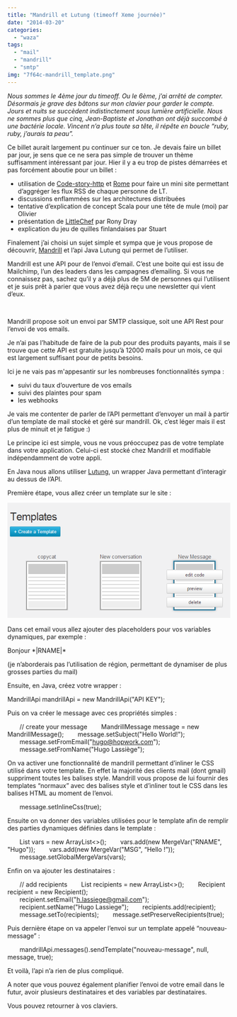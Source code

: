 ```yaml
---
title: "Mandrill et Lutung (timeoff Xeme journée)"
date: "2014-03-20"
categories: 
  - "waza"
tags: 
  - "mail"
  - "mandrill"
  - "smtp"
img: "7f64c-mandrill_template.png"
---
```


_Nous sommes le 4ème jour du timeoff. Ou le 6ème, j’ai arrêté de compter. Désormais je grave des bâtons sur mon clavier pour garder le compte. Jours et nuits se succèdent indistinctement sous lumière artificielle. Nous ne sommes plus que cinq, Jean-Baptiste et Jonathan ont déjà succombé à une bactérie locale. Vincent n’a plus toute sa tête, il répête en boucle “ruby, ruby, j’aurais ta peau”._

Ce billet aurait largement pu continuer sur ce ton. Je devais faire un billet par jour, je sens que ce ne sera pas simple de trouver un thème suffisamment intéressant par jour. Hier il y a eu trop de pistes démarrées et pas forcément aboutie pour un billet :

- utilisation de [Code-story-http](https://github.com/CodeStory/code-story-http) et [Rome](http://rometools.github.io/rome/) pour faire un mini site permettant d’aggréger les flux RSS de chaque personne de LT.
- discussions enflammées sur les architectures distribuées
- tentative d’explication de concept Scala pour une tête de mule (moi) par Olivier
- présentation de [LittleChef](https://github.com/tobami/littlechef) par Rony Dray
- explication du jeu de quilles finlandaises par Stuart

Finalement j’ai choisi un sujet simple et sympa que je vous propose de découvrir, [Mandrill](https://mandrillapp.com/) et l’api Java Lutung qui permet de l’utiliser.

Mandrill est une API pour de l’envoi d’email. C’est une boite qui est issu de Mailchimp, l’un des leaders dans les campagnes d’emailing. Si vous ne connaissez pas, sachez qu’il y a déjà plus de 5M de personnes qui l’utilisent et je suis prêt à parier que vous avez déjà reçu une newsletter qui vient d’eux.

 

Mandrill propose soit un envoi par SMTP classique, soit une API Rest pour l’envoi de vos emails.

Je n’ai pas l’habitude de faire de la pub pour des produits payants, mais il se trouve que cette API est gratuite jusqu’à 12000 mails pour un mois, ce qui est largement suffisant pour de petits besoins.

Ici je ne vais pas m'appesantir sur les nombreuses fonctionnalités sympa :

- suivi du taux d’ouverture de vos emails
- suivi des plaintes pour spam
- les webhooks

Je vais me contenter de parler de l’API permettant d’envoyer un mail à partir d’un template de mail stocké et géré sur mandrill. Ok, c’est léger mais il est plus de minuit et je fatigue :)

Le principe ici est simple, vous ne vous préoccupez pas de votre template dans votre application. Celui-ci est stocké chez Mandrill et modifiable indépendamment de votre appli.

En Java nous allons utiliser [Lutung](https://github.com/rschreijer/lutung), un wrapper Java permettant d’interagir au dessus de l’API.

Première étape, vous allez créer un template sur le site :

[![mandrill_template](/images/7f64c-mandrill_template.png)](http://eventuallycoding.com/wp-content/uploads/2014/03/7f64c-mandrill_template.png)

Dans cet email vous allez ajouter des placeholders pour vos variables dynamiques, par exemple :

Bonjour \*|RNAME|\*

(je n’aborderais pas l’utilisation de région, permettant de dynamiser de plus grosses parties du mail)

Ensuite, en Java, créez votre wrapper :

MandrillApi mandrillApi = new MandrillApi("API KEY");

Puis on va créer le message avec ces propriétés simples :

       // create your message
       MandrillMessage message = new MandrillMessage();
       message.setSubject("Hello World!");
       message.setFromEmail("hugo@hopwork.com");
       message.setFromName("Hugo Lassiège");

On va activer une fonctionnalité de mandrill permettant d’inliner le CSS utilisé dans votre template. En effet la majorité des clients mail (dont gmail) suppriment toutes les balises style. Mandrill vous propose de lui fournir des templates “normaux” avec des balises style et d’inliner tout le CSS dans les balises HTML au moment de l’envoi.

       message.setInlineCss(true);

Ensuite on va donner des variables utilisées pour le template afin de remplir des parties dynamiques définies dans le template :

       List<MergeVar> vars = new ArrayList<>();
       vars.add(new MergeVar("RNAME", "Hugo"));
       vars.add(new MergeVar("MSG", “Hello !”));
       message.setGlobalMergeVars(vars);

Enfin on va ajouter les destinataires :

       // add recipients
       List<Recipient> recipients = new ArrayList<>();
       Recipient recipient = new Recipient();
       recipient.setEmail("h.lassiege@gmail.com");
       recipient.setName("Hugo Lassiege");
       recipients.add(recipient);
       message.setTo(recipients);
       message.setPreserveRecipients(true);

Puis dernière étape on va appeler l’envoi sur un template appelé “nouveau-message” :

       mandrillApi.messages().sendTemplate("nouveau-message", null, message, true);

Et voilà, l’api n’a rien de plus compliqué.

A noter que vous pouvez également planifier l’envoi de votre email dans le futur, avoir plusieurs destinataires et des variables par destinataires.

Vous pouvez retourner à vos claviers.
